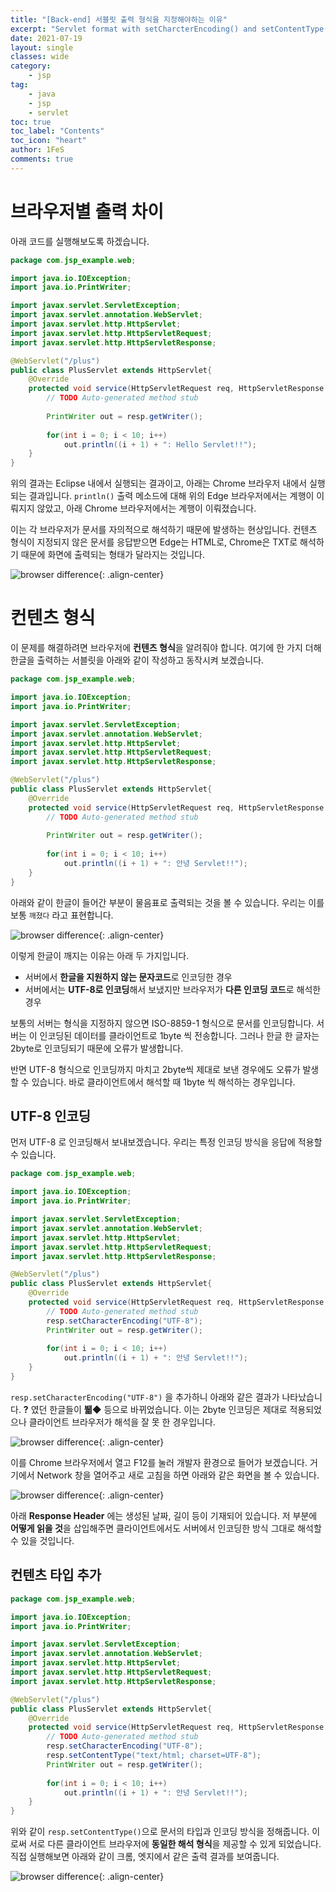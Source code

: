 ```yaml
---
title: "[Back-end] 서블릿 출력 형식을 지정해야하는 이유"
excerpt: "Servlet format with setCharcterEncoding() and setContentType()"
date: 2021-07-19
layout: single
classes: wide
category:
    - jsp
tag:
    - java
    - jsp
    - servlet
toc: true
toc_label: "Contents"
toc_icon: "heart"
author: 1FeS
comments: true
---
```


# 브라우저별 출력 차이

아래 코드를 실행해보도록 하겠습니다.

```java
package com.jsp_example.web;

import java.io.IOException;
import java.io.PrintWriter;

import javax.servlet.ServletException;
import javax.servlet.annotation.WebServlet;
import javax.servlet.http.HttpServlet;
import javax.servlet.http.HttpServletRequest;
import javax.servlet.http.HttpServletResponse;

@WebServlet("/plus")
public class PlusServlet extends HttpServlet{
	@Override
	protected void service(HttpServletRequest req, HttpServletResponse resp) throws ServletException, IOException {
		// TODO Auto-generated method stub
		
		PrintWriter out = resp.getWriter();
		
		for(int i = 0; i < 10; i++)
			out.println((i + 1) + ": Hello Servlet!!");
	}
}
```

위의 결과는 Eclipse 내에서 실행되는 결과이고, 아래는 Chrome 브라우저 내에서 실행되는 결과입니다. `println()` 출력 메소드에 대해 위의 Edge 브라우저에서는 계행이 이뤄지지 않았고, 아래 Chrome 브라우저에서는 계행이 이뤄졌습니다. 

이는 각 브라우저가 문서를 자의적으로 해석하기 때문에 발생하는 현상입니다. 컨텐츠 형식이 지정되지 않은 문서를 응답받으면 Edge는 HTML로, Chrome은 TXT로 해석하기 때문에 화면에 출력되는 형태가 달라지는 것입니다.

![browser difference](/_img/2021-07-19/browser_difference.jpg){: .align-center}

# 컨텐츠 형식

이 문제를 해결하려면 브라우저에 **컨텐츠 형식**을 알려줘야 합니다. 여기에 한 가지 더해 한글을 출력하는 서블릿을 아래와 같이 작성하고 동작시켜 보겠습니다.

```java
package com.jsp_example.web;

import java.io.IOException;
import java.io.PrintWriter;

import javax.servlet.ServletException;
import javax.servlet.annotation.WebServlet;
import javax.servlet.http.HttpServlet;
import javax.servlet.http.HttpServletRequest;
import javax.servlet.http.HttpServletResponse;

@WebServlet("/plus")
public class PlusServlet extends HttpServlet{
	@Override
	protected void service(HttpServletRequest req, HttpServletResponse resp) throws ServletException, IOException {
		// TODO Auto-generated method stub
		
		PrintWriter out = resp.getWriter();
		
		for(int i = 0; i < 10; i++)
			out.println((i + 1) + ": 안녕 Servlet!!");
	}
}
```

아래와 같이 한글이 들어간 부분이 물음표로 출력되는 것을 볼 수 있습니다. 우리는 이를 보통 `깨졌다` 라고 표현합니다.

![browser difference](/_img/2021-07-19/korean.jpg){: .align-center}

이렇게 한글이 깨지는 이유는 아래 두 가지입니다.

- 서버에서 **한글을 지원하지 않는 문자코드**로 인코딩한 경우
- 서버에서는 **UTF-8로 인코딩**해서 보냈지만 브라우저가 **다른 인코딩 코드**로 해석한 경우

보통의 서버는 형식을 지정하지 않으면 ISO-8859-1 형식으로 문서를 인코딩합니다. 서버는 이 인코딩된 데이터를 클라이언트로 1byte 씩 전송합니다. 그러나 한글 한 글자는 2byte로 인코딩되기 때문에 오류가 발생합니다.

반면 UTF-8 형식으로 인코딩까지 마치고 2byte씩 제대로 보낸 경우에도 오류가 발생할 수 있습니다. 바로 클라이언트에서 해석할 때 1byte 씩 해석하는 경우입니다.

## UTF-8 인코딩

먼저 UTF-8 로 인코딩해서 보내보겠습니다. 우리는 특정 인코딩 방식을 응답에 적용할 수 있습니다.

```java
package com.jsp_example.web;

import java.io.IOException;
import java.io.PrintWriter;

import javax.servlet.ServletException;
import javax.servlet.annotation.WebServlet;
import javax.servlet.http.HttpServlet;
import javax.servlet.http.HttpServletRequest;
import javax.servlet.http.HttpServletResponse;

@WebServlet("/plus")
public class PlusServlet extends HttpServlet{
	@Override
	protected void service(HttpServletRequest req, HttpServletResponse resp) throws ServletException, IOException {
		// TODO Auto-generated method stub
		resp.setCharacterEncoding("UTF-8");
		PrintWriter out = resp.getWriter();
		
		for(int i = 0; i < 10; i++)
			out.println((i + 1) + ": 안녕 Servlet!!");
	}
}
```

`resp.setCharacterEncoding("UTF-8")` 을 추가하니 아래와 같은 결과가 나타났습니다. **?** 였던 한글들이 **뷃◆** 등으로 바뀌었습니다. 이는 2byte 인코딩은 제대로 적용되었으나 클라이언트 브라우저가 해석을 잘 못 한 경우입니다.

![browser difference](/_img/2021-07-19/wrong_in_client.jpg){: .align-center}

이를 Chrome 브라우저에서 열고 F12를 눌러 개발자 환경으로 들어가 보겠습니다. 거기에서 Network 창을 열어주고 새로 고침을 하면 아래와 같은 화면을 볼 수 있습니다.

![browser difference](/_img/2021-07-19/response_header.jpg){: .align-center}

아래 **Response Header** 에는 생성된 날짜, 길이 등이 기재되어 있습니다. 저 부분에 **어떻게 읽을 것**을 삽입해주면 클라이언트에서도 서버에서 인코딩한 방식 그대로 해석할 수 있을 것입니다.

## 컨텐츠 타입 추가

```java
package com.jsp_example.web;

import java.io.IOException;
import java.io.PrintWriter;

import javax.servlet.ServletException;
import javax.servlet.annotation.WebServlet;
import javax.servlet.http.HttpServlet;
import javax.servlet.http.HttpServletRequest;
import javax.servlet.http.HttpServletResponse;

@WebServlet("/plus")
public class PlusServlet extends HttpServlet{
	@Override
	protected void service(HttpServletRequest req, HttpServletResponse resp) throws ServletException, IOException {
		// TODO Auto-generated method stub
		resp.setCharacterEncoding("UTF-8");
		resp.setContentType("text/html; charset=UTF-8");
		PrintWriter out = resp.getWriter();
		
		for(int i = 0; i < 10; i++)
			out.println((i + 1) + ": 안녕 Servlet!!");
	}
}
```

위와 같이 `resp.setContentType()`으로 문서의 타입과 인코딩 방식을 정해줍니다. 이로써 서로 다른 클라이언트 브라우저에 **동일한 해석 형식**을 제공할 수 있게 되었습니다. 직접 실행해보면 아래와 같이 크롬, 엣지에서 같은 출력 결과를 보여줍니다.

![browser difference](/_img/2021-07-19/content_type.jpg){: .align-center}
